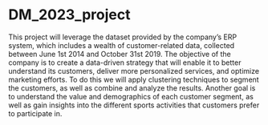# DM_2023_project

This project will leverage the dataset provided by the company’s ERP system, which includes a
wealth of customer-related data, collected between June 1st 2014 and October 31st 2019. The
objective of the company is to create a data-driven strategy that will enable it to better understand
its customers, deliver more personalized services, and optimize marketing efforts.
To do this we will apply clustering techniques to segment the customers, as
well as combine and analyze the results. Another goal is to understand the value and demographics
of each customer segment, as well as gain insights into the different sports activities that customers
prefer to participate in.